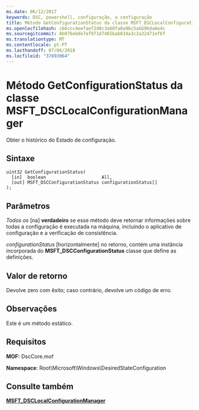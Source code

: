 ```yaml
---
ms.date: 06/12/2017
keywords: DSC, powershell, configuração, a configuração
title: Método GetConfigurationStatus da classe MSFT_DSCLocalConfigurationManager
ms.openlocfilehash: c66ccc4eefaef2d0c3a68fa8a96c5abb9bda6e4c
ms.sourcegitcommit: 8b076ebde7ef971d7465bab834a3c2a32471ef6f
ms.translationtype: MT
ms.contentlocale: pt-PT
ms.lasthandoff: 07/06/2018
ms.locfileid: "37893064"
---
```

# <a name="getconfigurationstatus-method-of-the-msftdsclocalconfigurationmanager-class"></a>Método GetConfigurationStatus da classe MSFT_DSCLocalConfigurationManager

Obter o histórico do Estado de configuração.

## <a name="syntax"></a>Sintaxe

```mof
uint32 GetConfigurationStatus(
  [in]  boolean                     All,
  [out] MSFT_DSCConfigurationStatus configurationStatus[]
);
```

## <a name="parameters"></a>Parâmetros

*Todos os* \[na\] **verdadeiro** se esse método deve retornar informações sobre todas a configuração é executada na máquina, incluindo o aplicativo de configuração e a verificação de consistência.

*configurationStatus* \[horizontalmente\] no retorno, contém uma instância incorporada do **MSFT_DSCConfigurationStatus** classe que define as definições.

## <a name="return-value"></a>Valor de retorno

Devolve zero com êxito; caso contrário, devolve um código de erro.

## <a name="remarks"></a>Observações

Este é um método estático.

## <a name="requirements"></a>Requisitos

**MOF:** DscCore.mof

**Namespace**: Root\Microsoft\Windows\DesiredStateConfiguration

## <a name="see-also"></a>Consulte também

[**MSFT_DSCLocalConfigurationManager**](msft-dsclocalconfigurationmanager.md)
